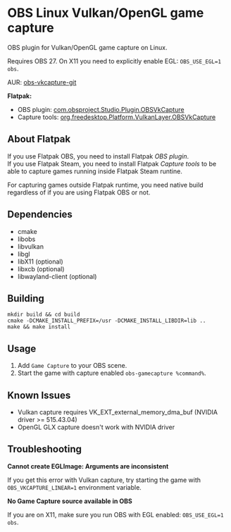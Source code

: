 # OBS Linux Vulkan/OpenGL game capture

OBS plugin for Vulkan/OpenGL game capture on Linux.

Requires OBS 27.
On X11 you need to explicitly enable EGL: `OBS_USE_EGL=1 obs`.

AUR: [obs-vkcapture-git](https://aur.archlinux.org/packages/obs-vkcapture-git/)

**Flatpak:**
* OBS plugin: [com.obsproject.Studio.Plugin.OBSVkCapture](https://github.com/flathub/com.obsproject.Studio.Plugin.OBSVkCapture)
* Capture tools: [org.freedesktop.Platform.VulkanLayer.OBSVkCapture](https://github.com/flathub/org.freedesktop.Platform.VulkanLayer.OBSVkCapture)

## About Flatpak
If you use Flatpak OBS, you need to install Flatpak *OBS plugin*.  
If you use Flatpak Steam, you need to install Flatpak *Capture tools* to be able to capture games running inside Flatpak Steam runtine.

For capturing games outside Flatpak runtime, you need native build regardless of if you are using Flatpak OBS or not.

## Dependencies

* cmake
* libobs
* libvulkan
* libgl
* libX11 (optional)
* libxcb (optional)
* libwayland-client (optional)

## Building

    mkdir build && cd build
    cmake -DCMAKE_INSTALL_PREFIX=/usr -DCMAKE_INSTALL_LIBDIR=lib ..
    make && make install

## Usage

1. Add `Game Capture` to your OBS scene.
2. Start the game with capture enabled `obs-gamecapture %command%`.

## Known Issues

* Vulkan capture requires VK_EXT_external_memory_dma_buf (NVIDIA driver >= 515.43.04)
* OpenGL GLX capture doesn't work with NVIDIA driver

## Troubleshooting

**Cannot create EGLImage: Arguments are inconsistent**

If you get this error with Vulkan capture, try starting the game with `OBS_VKCAPTURE_LINEAR=1` environment variable.

**No Game Capture source available in OBS**

If you are on X11, make sure you run OBS with EGL enabled: `OBS_USE_EGL=1 obs`.
